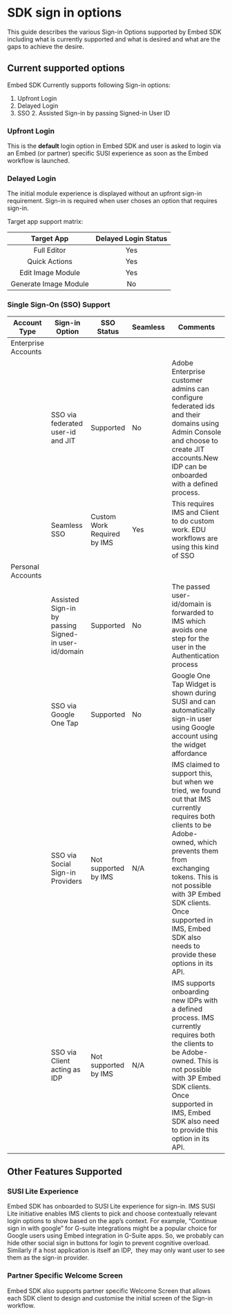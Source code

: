 # SDK sign in options

This guide describes the various Sign-in Options supported by Embed SDK including what is currently supported and what is desired and what are the gaps to achieve the desire.

## Current supported options

Embed SDK Currently supports following Sign-in options:

1.  Upfront Login
2.  Delayed Login
3.  SSO
    2.  Assisted Sign-in by passing Signed-in User ID

### Upfront Login

This is the **default** login option in Embed SDK and user is asked to login via an Embed (or partner) specific SUSI experience as soon as the Embed workflow is launched.

### Delayed Login

The initial module experience is displayed without an upfront sign-in requirement. Sign-in is required when user choses an option that requires sign-in.

Target app support matrix:

|       Target App      | Delayed Login Status |
|:---------------------:|:--------------------:|
| Full Editor           |           Yes        |
| Quick Actions         |              Yes     |
| Edit Image Module     |              Yes     |
| Generate Image Module |                 No   |

### Single Sign-On (SSO) Support

| Account Type        | Sign-in Option                                       | SSO Status                  | Seamless | Comments                                                                                                                                                                                                                                                                                                    |
|---------------------|------------------------------------------------------|-----------------------------|----------|-------------------------------------------------------------------------------------------------------------------------------------------------------------------------------------------------------------------------------------------------------------------------------------------------------------|
| Enterprise Accounts |                                                      |                             |          |                                                                                                                                                                                                                                                                                                             |
|                     | SSO via federated user-id and JIT                    | Supported                 | No     | Adobe Enterprise customer admins can configure federated ids and their domains using Admin Console and choose to create JIT accounts.New IDP can be onboarded with a defined process.                                                                                                                   |
|                     | Seamless SSO                                         | Custom Work Required by IMS | Yes    | This requires IMS and Client to do custom work. EDU workflows are using this kind of SSO                                                                                                                                                                                                                  |
| Personal Accounts   |                                                      |                             |          |                                                                                                                                                                                                                                                                                                             |
|                     | Assisted Sign-in by passing Signed-in user-id/domain | Supported                 | No     | The passed user-id/domain is forwarded to IMS which avoids one step for the user in the Authentication process                                                                                                                                                                                              |
|                     | SSO via Google One Tap                               | Supported                 | No     | Google One Tap Widget is shown during SUSI and can automatically sign-in user using Google account using the widget affordance                                                                                                                                                                              |
|                     | SSO via Social Sign-in Providers                     | Not supported by IMS      | N/A      | IMS claimed to support this, but when we tried, we found out that IMS currently requires both clients to be Adobe-owned, which prevents them from exchanging tokens.  This is not possible with 3P Embed SDK clients.  Once supported in IMS, Embed SDK also needs to provide these options in its API. |
|                     | SSO via Client acting as IDP                         | Not supported by IMS      | N/A      | IMS supports onboarding new IDPs with a defined process. IMS currently requires both the clients to be Adobe-owned. This is not possible with 3P Embed SDK clients.  Once supported in IMS, Embed SDK also need to provide this option in its API.                                                      |

## Other Features Supported

### SUSI Lite Experience

Embed SDK has onboarded to SUSI Lite experience for sign-in. IMS SUSI Lite initiative enables IMS clients to pick and choose contextually relevant login options to show based on the app’s context. For example, “Continue sign in with google” for G-suite integrations might be a popular choice for Google users using Embed integration in G-Suite apps. So, we probably can hide other social sign in buttons for login to prevent cognitive overload. Similarly if a host application is itself an IDP,  they may only want user to see them as the sign-in provider.

### Partner Specific Welcome Screen

Embed SDK also supports partner specific Welcome Screen that allows each SDK client to design and customise the initial screen of the Sign-in workflow.
